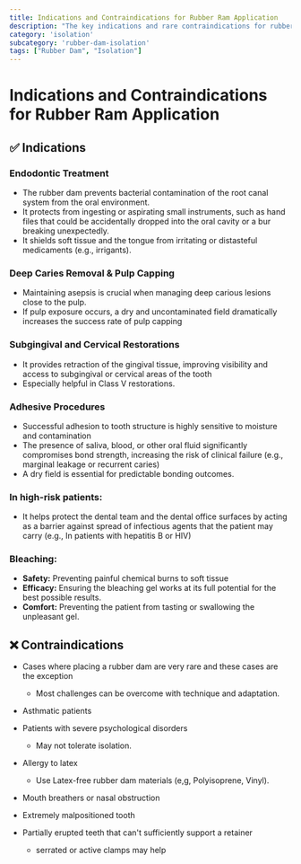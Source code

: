 ```yaml
---
title: Indications and Contraindications for Rubber Ram Application
description: "The key indications and rare contraindications for rubber dam use in dentistry"
category: 'isolation'
subcategory: 'rubber-dam-isolation'
tags: ["Rubber Dam", "Isolation"]
---
```

# Indications and Contraindications for Rubber Ram Application
## ✅ Indications
### Endodontic Treatment
- The rubber dam prevents bacterial contamination of the root canal system from the oral environment. 
- It protects from ingesting or aspirating small instruments, such as hand files that could be accidentally dropped into the oral cavity or a bur breaking unexpectedly.
- It shields soft tissue and the tongue from irritating or distasteful medicaments (e.g., irrigants).
### Deep Caries Removal & Pulp Capping
- Maintaining asepsis is crucial when managing deep carious lesions close to the pulp.
- If pulp exposure occurs, a dry and uncontaminated field dramatically increases the success rate of pulp capping
### Subgingival and Cervical Restorations
- It provides retraction of the gingival tissue, improving visibility and access to subgingival or cervical areas of the tooth
- Especially helpful in Class V restorations.
### Adhesive Procedures
- Successful adhesion to tooth structure is highly sensitive to moisture and contamination
- The presence of saliva, blood, or other oral fluid significantly compromises bond strength, increasing the risk of clinical failure (e.g., marginal leakage or recurrent caries)
- A dry field is essential for predictable bonding outcomes.
### In high-risk patients:
- It helps protect the dental team and the dental office surfaces by acting as a barrier against spread of infectious agents that the patient may carry (e.g., In patients with hepatitis B or HIV)
### Bleaching:
- **Safety:** Preventing painful chemical burns to soft tissue
- **Efficacy:** Ensuring the bleaching gel works at its full potential for the best possible results.
- **Comfort:** Preventing the patient from tasting or swallowing the unpleasant gel.
## ❌ Contraindications
- Cases where placing a rubber dam are very rare and these cases are the exception
	- Most challenges can be overcome with technique and adaptation.

- Asthmatic patients 
- Patients with severe psychological disorders
	- May not tolerate isolation.
- Allergy to latex
	- Use Latex-free rubber dam materials (e,g, Polyisoprene, Vinyl).
- Mouth breathers or nasal obstruction
- Extremely malpositioned tooth
- Partially erupted teeth that can't sufficiently support a retainer
	- serrated or active clamps may help
